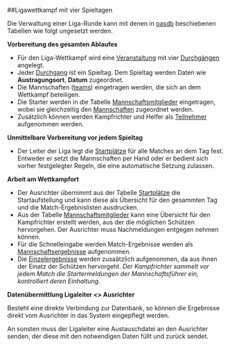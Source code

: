 ##Ligawettkampf mit vier Spieltagen

Die Verwaltung einer Liga-Runde kann mit denen in [oasdb] beschiebenen Tabellen wie folgt ungesetzt werden.

**Vorbereitung des gesamten Ablaufes**

* Für den Liga-Wettkampf wird eine [Veranstaltung] mit vier [Durchgängen] angelegt.
* Jeder [Durchgang] ist ein Spieltag. Dem Spieltag werden Daten wie **Austragungsort**, **Datum** zugeordnet.
* Die Mannschaften ([teams]) eingetragen werden, die sich an dem Wettkampf beteiligen.
* Die Starter werden in die Tabelle [Mannschaftsmitglieder] eingetragen, wobei sie gleichzeitig den [Mannschaften] zugeordnet werden.
* Zusätzlich können werden Kampfrichter und Helfer als [Teilnehmer] aufgenommen werden.

**Unmittelbare Vorbereitung vor jedem Spieltag**

* Der Leiter der Liga legt die [Startplätze] für alle Matches an dem Tag fest. Entweder er setzt die Mannschaften per Hand oder er bedient sich vorher festgelegter Regeln, die eine automatische Setzung zulassen.

**Arbeit am Wettkampfort**

* Der Ausrichter übernimmt aus der Tabelle [Startplätze] die Startaufstellung und kann diese als Übersicht für den gesammten Tag und die Match-Ergebnislisten ausdrucken.
* Aus der Tabelle [Mannschaftsmitglieder] kann eine Übersicht für den Kampfrichter erstellt werden, aus der die möglichen Schützen hervorgehen. Der Ausrichter muss Nachmeldungen entgegen nehmen können.
* Für die Schnelleingabe werden Match-Ergebnisse werden als [Mannschaftsergebnisse] aufgenommen.
* Die [Einzelergebnisse] werden zusaätzlich aufgenommen, da aus ihnen der Einatz der Schützen hervorgeht. *Der Kampfrichter sammelt vor jedem Match die Startermeldungen der Mannschaftsführer ein, kontrolliert deren Einhaltung.* 

**Datenübermittlung Ligaleiter <> Ausrichter**

Besteht eine direkte Verbindung zur Datenbank, so können die Ergebnisse direkt vom Ausrichter in das System eingepflegt werden.

An sonsten muss der Ligaleiter eine Austauschdatei an den Ausrichter senden, der diese mit den notwendigen Daten füllt und zurück sendet.

[oasdb]: ../Readme.md
[Veranstaltung]: kapitel_08_10.md
[Durchgang]: kapitel_08_10.md
[Durchgängen]: kapitel_08_10.md
[participants]: xx.md
[Teilnehmer]: xx.md
[teams]: xx.md
[Mannschaften]: xx.md
[Startplätze]: xx.md
[Mannschaftsmitglieder]: xx.md
[Mannschaftsergebnisse]: xx.md
[Einzelergebnisse]: xx.md
